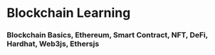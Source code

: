 # Blockchain Learning

### Blockchain Basics, Ethereum, Smart Contract, NFT, DeFi, Hardhat, Web3js, Ethersjs
